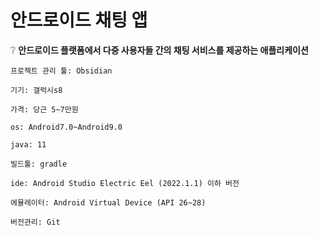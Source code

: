 # 안드로이드 채팅 앱

❔  __안드로이드 플랫폼에서 다중 사용자들 간의 채팅 서비스를 제공하는 애플리케이션__
>

	프로젝트 관리 툴: Obsidian
	
	기기: 갤럭시s8
	
	가격: 당근 5~7만원
	
	os: Android7.0~Android9.0
	
	java: 11
	
	빌드툴: gradle
	
	ide: Android Studio Electric Eel (2022.1.1) 이하 버전
	
	에뮬레이터: Android Virtual Device (API 26~28)
	
	버전관리: Git
		

